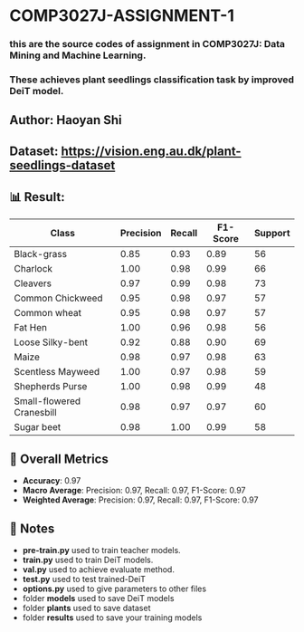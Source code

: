 # COMP3027J-ASSIGNMENT-1
### this are the source codes of assignment in COMP3027J: Data Mining and Machine Learning.
### These achieves plant seedlings classification task by improved DeiT model.
## Author: Haoyan Shi
## Dataset: https://vision.eng.au.dk/plant-seedlings-dataset
## 📊 Result:
| Class                        | Precision | Recall | F1-Score | Support |
|-----------------------------|-----------|--------|----------|---------|
| Black-grass                 | 0.85      | 0.93   | 0.89     | 56      |
| Charlock                    | 1.00      | 0.98   | 0.99     | 66      |
| Cleavers                    | 0.97      | 0.99   | 0.98     | 73      |
| Common Chickweed            | 0.95      | 0.98   | 0.97     | 57      |
| Common wheat                | 0.95      | 0.98   | 0.97     | 57      |
| Fat Hen                     | 1.00      | 0.96   | 0.98     | 56      |
| Loose Silky-bent            | 0.92      | 0.88   | 0.90     | 69      |
| Maize                       | 0.98      | 0.97   | 0.98     | 63      |
| Scentless Mayweed           | 1.00      | 0.97   | 0.98     | 59      |
| Shepherds Purse             | 1.00      | 0.98   | 0.99     | 48      |
| Small-flowered Cranesbill   | 0.98      | 0.97   | 0.97     | 60      |
| Sugar beet                  | 0.98      | 1.00   | 0.99     | 58      |
## 🧠 Overall Metrics
- **Accuracy**: 0.97  
- **Macro Average**: Precision: 0.97, Recall: 0.97, F1-Score: 0.97  
- **Weighted Average**: Precision: 0.97, Recall: 0.97, F1-Score: 0.97
## 📌 Notes
- **pre-train.py** used to train teacher models.
- **train.py** used to train DeiT models.
- **val.py** used to achieve evaluate method.
- **test.py** used to test trained-DeiT
- **options.py** used to give parameters to other files
- folder **models** used to save DeiT models
- folder **plants** used to save dataset
- folder **results** used to save your training models
